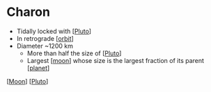 # Charon

- Tidally locked with [[Pluto]]
- In retrograde [[orbit]]
- Diameter ~1200 km
  - More than half the size of [[Pluto]]
  - Largest [[moon]] whose size is the largest fraction of its parent [[planet]]

[[Moon]] [[Pluto]]

[//begin]: # "Autogenerated link references for markdown compatibility"
[Pluto]: pluto "Pluto"
[orbit]: orbit "Orbit"
[Pluto]: pluto "Pluto"
[moon]: moon "Moon"
[planet]: planet "Planet"
[Moon]: moon "Moon"
[Pluto]: pluto "Pluto"
[//end]: # "Autogenerated link references"